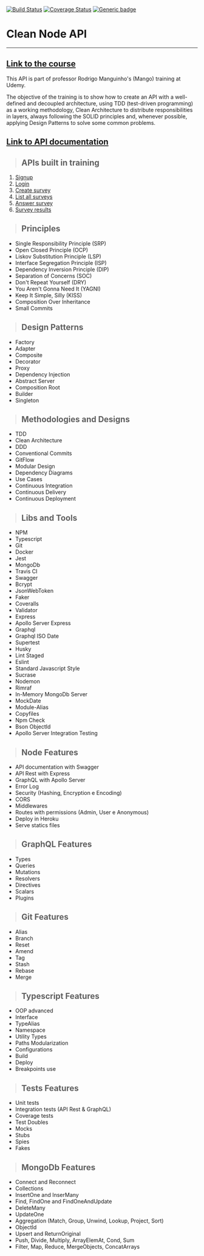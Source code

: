 [![Build Status](https://www.travis-ci.com/giovanivrech/clean-node-api.svg?branch=master)](https://www.travis-ci.com/giovanivrech/clean-node-api)
[![Coverage Status](https://coveralls.io/repos/github/giovanivrech/clean-node-api/badge.svg)](https://coveralls.io/github/giovanivrech/clean-node-api)
[![Generic badge](https://img.shields.io/badge/status-development-yellow.svg)](https://shields.io/)

# **Clean Node API**

---

## [**Link to the course**](https://www.udemy.com/course/tdd-com-mango/?referralCode=B53CE5CA2B9AFA5A6FA1)

This API is part of professor Rodrigo Manguinho's (Mango) training at Udemy.

The objective of the training is to show how to create an API with a well-defined and decoupled architecture, using TDD (test-driven programming) as a working methodology, Clean Architecture to distribute responsibilities in layers, always following the SOLID principles and, whenever possible, applying Design Patterns to solve some common problems.

## [**Link to API documentation**](https://clean-node-api-giovanivrech.herokuapp.com/api-docs/)

> ## APIs built in training

1. [Signup](./requirements/signup.md)
2. [Login](./requirements/login.md)
3. [Create survey](./requirements/add-survey.md)
4. [List all surveys](./requirements/surveys.md)
5. [Answer survey](./requirements/answer-survey.md)
6. [Survey results](./requirements/survey-result.md)

> ## Principles

* Single Responsibility Principle (SRP)
* Open Closed Principle (OCP)
* Liskov Substitution Principle (LSP)
* Interface Segregation Principle (ISP)
* Dependency Inversion Principle (DIP)
* Separation of Concerns (SOC)
* Don't Repeat Yourself (DRY)
* You Aren't Gonna Need It (YAGNI)
* Keep It Simple, Silly (KISS)
* Composition Over Inheritance
* Small Commits

> ## Design Patterns

* Factory
* Adapter
* Composite
* Decorator
* Proxy
* Dependency Injection
* Abstract Server
* Composition Root
* Builder
* Singleton

> ## Methodologies and Designs

* TDD
* Clean Architecture
* DDD
* Conventional Commits
* GitFlow
* Modular Design
* Dependency Diagrams
* Use Cases
* Continuous Integration
* Continuous Delivery
* Continuous Deployment

> ## Libs and Tools

* NPM
* Typescript
* Git
* Docker
* Jest
* MongoDb
* Travis CI
* Swagger
* Bcrypt
* JsonWebToken
* Faker
* Coveralls
* Validator
* Express
* Apollo Server Express
* Graphql
* Graphql ISO Date
* Supertest
* Husky
* Lint Staged
* Eslint
* Standard Javascript Style
* Sucrase
* Nodemon
* Rimraf
* In-Memory MongoDb Server
* MockDate
* Module-Alias
* Copyfiles
* Npm Check
* Bson ObjectId
* Apollo Server Integration Testing

> ## Node Features

* API documentation with Swagger
* API Rest with Express
* GraphQL with Apollo Server
* Error Log
* Security (Hashing, Encryption e Encoding)
* CORS
* Middlewares
* Routes with permissions (Admin, User e Anonymous)
* Deploy in Heroku
* Serve statics files

> ## GraphQL Features

* Types
* Queries
* Mutations
* Resolvers
* Directives
* Scalars
* Plugins

> ## Git Features

* Alias
* Branch
* Reset
* Amend
* Tag
* Stash
* Rebase
* Merge

> ## Typescript Features

* OOP advanced
* Interface
* TypeAlias
* Namespace
* Utility Types
* Paths Modularization
* Configurations
* Build
* Deploy
* Breakpoints use

> ## Tests Features

* Unit tests
* Integration tests (API Rest & GraphQL)
* Coverage tests
* Test Doubles
* Mocks
* Stubs
* Spies
* Fakes

> ## MongoDb Features

* Connect and Reconnect
* Collections
* InsertOne and InserMany
* Find, FindOne and FindOneAndUpdate
* DeleteMany
* UpdateOne
* Aggregation (Match, Group, Unwind, Lookup, Project, Sort)
* ObjectId
* Upsert and ReturnOriginal
* Push, Divide, Multiply, ArrayElemAt, Cond, Sum
* Filter, Map, Reduce, MergeObjects, ConcatArrays
